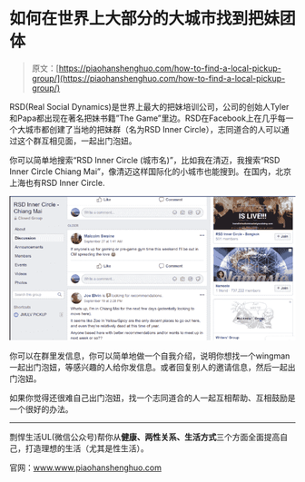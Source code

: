 # 如何在世界上大部分的大城市找到把妹团体

> 原文：[https://piaohanshenghuo.com/how-to-find-a-local-pickup-group/](https://piaohanshenghuo.com/how-to-find-a-local-pickup-group/)

RSD(Real Social Dynamics)是世界上最大的把妹培训公司，公司的创始人Tyler和Papa都出现在著名把妹书籍”The Game”里边。RSD在Facebook上在几乎每一个大城市都创建了当地的把妹群（名为RSD Inner Circle），志同道合的人可以通过这个群互相见面，一起出门泡妞。

你可以简单地搜索“RSD Inner Circle (城市名)”，比如我在清迈，我搜索“RSD Inner Circle Chiang Mai”，像清迈这样国际化的小城市也能搜到。在国内，北京上海也有RSD Inner Circle.

![](img/0a0b467e950ef172b6fcd6194e18622f.png)



你可以在群里发信息，你可以简单地做一个自我介绍，说明你想找一个wingman一起出门泡妞，等感兴趣的人给你发信息。或者回复别人的邀请信息，然后一起出门泡妞。

如果你觉得还很难自己出门泡妞，找一个志同道合的人一起互相帮助、互相鼓励是一个很好的办法。

* * *

剽悍生活UL(微信公众号)帮你从**健康、两性关系、生活方式**三个方面全面提高自己，打造理想的生活（尤其是性生活）。

官网：www.www.piaohanshenghuo.com